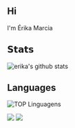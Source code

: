 ## Hi

 I'm Érika Marcia

## 𝗦𝘁𝗮𝘁𝘀

![erika's github stats](https://github-readme-stats.vercel.app/api?username=erikamarcia&show_icons=true&theme=dracula)

## Languages

![TOP Linguagens](https://github-readme-stats.vercel.app/api/top-langs/?username=erikamarcia&layout=compact&theme=dracula)

[![](https://img.shields.io/badge/-@ErikaMarcia-%23181717?style=flat-square&logo=github)](https://github.com/ErikaMarcia)
[![](https://img.shields.io/badge/-Erika%20Marcia-blue?style=flat-square&logo=Linkedin&logoColor=white&link=https://www.linkedin.com/in/erika-marcia/)](https://www.linkedin.com/in/erika-marcia/)
